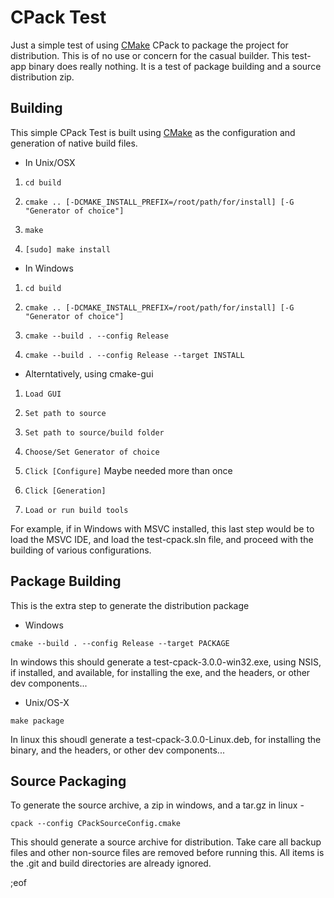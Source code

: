 # CPack Test

Just a simple test of using <a target="_blank" href="http://www.cmake.org/">CMake</a> CPack to package the project for distribution. This is of 
no use or concern for the casual builder. This test-app binary does really nothing. It is a 
test of package building and a source distribution zip.

## Building

This simple CPack Test is built using <a target="_blank" href="http://www.cmake.org/">CMake</a> as the configuration and generation of 
native build files.

- In Unix/OSX

1. `cd build`

2. `cmake .. [-DCMAKE_INSTALL_PREFIX=/root/path/for/install] [-G "Generator of choice"]`

3. `make`

4. `[sudo] make install`

- In Windows

1. `cd build`

2. `cmake .. [-DCMAKE_INSTALL_PREFIX=/root/path/for/install] [-G "Generator of choice"]`

3. `cmake --build . --config Release`

4. `cmake --build . --config Release --target INSTALL`

- Alterntatively, using cmake-gui

1. `Load GUI`

2. `Set path to source`

3. `Set path to source/build folder`

4. `Choose/Set Generator of choice`

5. `Click [Configure]` Maybe needed more than once

6. `Click [Generation]`

7. `Load or run build tools`

For example, if in Windows with MSVC installed, this last step would be to load the MSVC IDE, and load the test-cpack.sln file, and
proceed with the building of various configurations.

## Package Building

This is the extra step to generate the distribution package

- Windows

`cmake --build . --config Release --target PACKAGE`

In windows this should generate a test-cpack-3.0.0-win32.exe, using NSIS, if installed, and available, 
for installing the exe, and the headers, or other dev components...

- Unix/OS-X

`make package`

In linux this shoudl generate a test-cpack-3.0.0-Linux.deb, for installing the binary, and 
the headers, or other dev components...

## Source Packaging

To generate the source archive, a zip in windows, and a tar.gz in linux -

`cpack --config CPackSourceConfig.cmake`

This should generate a source archive for distribution. Take care all backup files and 
other non-source files are removed before running this. All items is the .git and 
build directories are already ignored.

;eof
